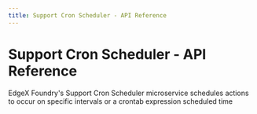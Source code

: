 ```yaml
--- 
title: Support Cron Scheduler - API Reference
---
```


# Support Cron Scheduler - API Reference


EdgeX Foundry's Support Cron Scheduler microservice schedules actions to occur on specific intervals or a crontab expression scheduled time

<swagger-ui src="https://raw.githubusercontent.com/edgexfoundry/edgex-go/{{edgexversion}}/openapi/{{api_version}}/support-cron-scheduler.yaml"/>